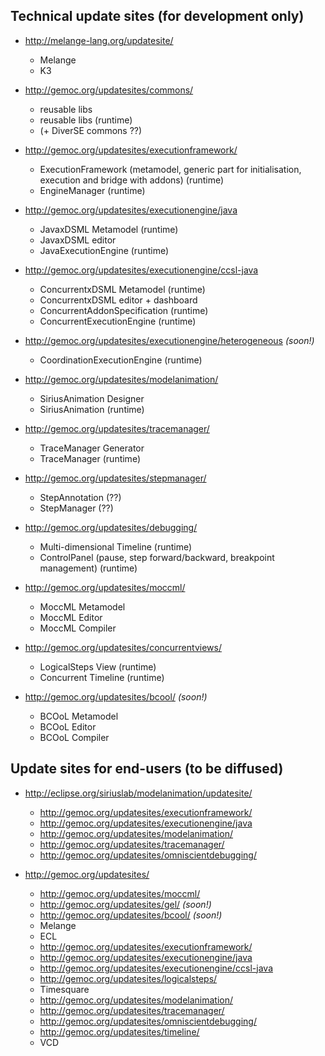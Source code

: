 ## Technical update sites (for development only)

* http://melange-lang.org/updatesite/
  * Melange
  * K3
  
* http://gemoc.org/updatesites/commons/
  * reusable libs 
  * reusable libs (runtime)
  * (+ DiverSE commons ??)
  
* http://gemoc.org/updatesites/executionframework/
  * ExecutionFramework (metamodel, generic part for initialisation, execution and bridge with addons) (runtime)
  * EngineManager (runtime)

* http://gemoc.org/updatesites/executionengine/java
  * JavaxDSML Metamodel (runtime)
  * JavaxDSML editor
  * JavaExecutionEngine (runtime)

* http://gemoc.org/updatesites/executionengine/ccsl-java
  * ConcurrentxDSML Metamodel (runtime)
  * ConcurrentxDSML editor + dashboard 
  * ConcurrentAddonSpecification (runtime)
  * ConcurrentExecutionEngine (runtime)

* http://gemoc.org/updatesites/executionengine/heterogeneous *(soon!)*
  * CoordinationExecutionEngine (runtime)

* http://gemoc.org/updatesites/modelanimation/
  * SiriusAnimation Designer
  * SiriusAnimation (runtime)

* http://gemoc.org/updatesites/tracemanager/
  * TraceManager Generator
  * TraceManager (runtime)
  
* http://gemoc.org/updatesites/stepmanager/
  * StepAnnotation (??)
  * StepManager (??)

* http://gemoc.org/updatesites/debugging/
  * Multi-dimensional Timeline (runtime)
  * ControlPanel (pause, step forward/backward, breakpoint management) (runtime)

* http://gemoc.org/updatesites/moccml/
  * MoccML Metamodel
  * MoccML Editor
  * MoccML Compiler

* http://gemoc.org/updatesites/concurrentviews/
  * LogicalSteps View (runtime)
  * Concurrent Timeline (runtime)

* http://gemoc.org/updatesites/bcool/ *(soon!)* 
  * BCOoL Metamodel
  * BCOoL Editor
  * BCOoL Compiler

## Update sites for end-users (to be diffused)

* http://eclipse.org/siriuslab/modelanimation/updatesite/  
	* http://gemoc.org/updatesites/executionframework/
	* http://gemoc.org/updatesites/executionengine/java
	* http://gemoc.org/updatesites/modelanimation/
	* http://gemoc.org/updatesites/tracemanager/
	* http://gemoc.org/updatesites/omniscientdebugging/

* http://gemoc.org/updatesites/
	* http://gemoc.org/updatesites/moccml/
	* http://gemoc.org/updatesites/gel/ *(soon!)*
	* http://gemoc.org/updatesites/bcool/ *(soon!)*
	* Melange
	* ECL 
	* http://gemoc.org/updatesites/executionframework/
	* http://gemoc.org/updatesites/executionengine/java
	* http://gemoc.org/updatesites/executionengine/ccsl-java
	* http://gemoc.org/updatesites/logicalsteps/
	* Timesquare
	* http://gemoc.org/updatesites/modelanimation/
	* http://gemoc.org/updatesites/tracemanager/
	* http://gemoc.org/updatesites/omniscientdebugging/
	* http://gemoc.org/updatesites/timeline/
	* VCD
	
